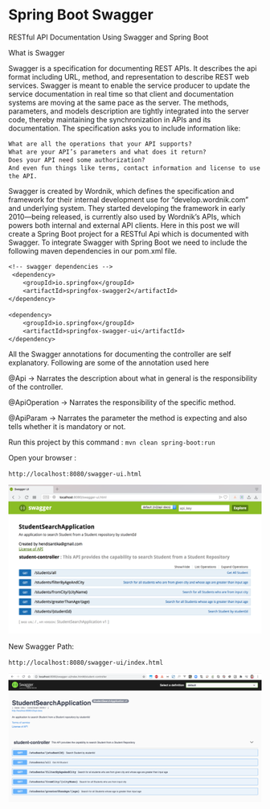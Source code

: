 # Spring Boot Swagger

RESTful API Documentation Using Swagger and Spring Boot


What is Swagger

Swagger is a specification for documenting REST APIs. It describes the api format including URL, method, and representation to describe REST web services. Swagger is meant to enable the service producer to update the service documentation in real time so that client and documentation systems are moving at the same pace as the server. The methods, parameters, and models description are tightly integrated into the server code, thereby maintaining the synchronization in APIs and its documentation. The specification asks you to include information like:

    What are all the operations that your API supports?
    What are your API’s parameters and what does it return?
    Does your API need some authorization?
    And even fun things like terms, contact information and license to use the API.

Swagger is created by Wordnik, which defines the specification and framework for their internal development use for “develop.wordnik.com” and underlying system. They started developing the framework in early 2010—being released, is currently also used by Wordnik’s APIs, which powers both internal and external API clients. Here in this post we will create a Spring Boot project for a RESTful Api which is documented with Swagger. To integrate Swagger with Spring Boot we need to include the following maven dependencies in our pom.xml file.


```
<!-- swagger dependencies -->
 <dependency>
	<groupId>io.springfox</groupId>
	<artifactId>springfox-swagger2</artifactId>
</dependency>

<dependency>
	<groupId>io.springfox</groupId>
	<artifactId>springfox-swagger-ui</artifactId>
</dependency>
```

All the Swagger annotations for documenting the controller are self explanatory. Following are some of the annotation used here

@Api →  Narrates the description about what in general is the responsibility of the controller.

@ApiOperation →  Narrates the responsibility of the specific method.

@ApiParam → Narrates the parameter the method is expecting and also tells whether it is mandatory or not.

Run this project by this command : `mvn clean spring-boot:run`

Open your browser :

`http://localhost:8080/swagger-ui.html`

![List API Page](img/list.png "List API Page")

New Swagger Path:

`http://localhost:8080/swagger-ui/index.html`

![List API Page](img/swagger2.png "List API Page")
